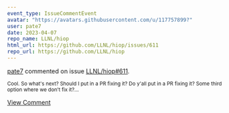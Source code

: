 ```yaml
---
event_type: IssueCommentEvent
avatar: "https://avatars.githubusercontent.com/u/117757899?"
user: pate7
date: 2023-04-07
repo_name: LLNL/hiop
html_url: https://github.com/LLNL/hiop/issues/611
repo_url: https://github.com/LLNL/hiop
---
```


<a href='https://github.com/pate7' target='_blank'>pate7</a> commented on issue <a href='https://github.com/LLNL/hiop/issues/611' target='_blank'>LLNL/hiop#611</a>.

<small>Cool. So what's next? Should I put in a PR fixing it? Do y'all put in a PR fixing it? Some third option where we don't fix it?...</small>

<a href='https://github.com/LLNL/hiop/issues/611' target='_blank'>View Comment</a>